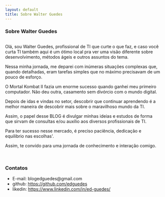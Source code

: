 ```yaml
---
layout: default
title: Sobre Walter Guedes
---
```


<div class="post">
	<h3 class="pageTitle">Sobre Walter Guedes</h3>
	<img src="{{ '/assets/img/touring.jpg' | prepend: site.baseurl }}" alt="">
	<p>Olá, sou Walter Guedes, profissional de TI que curte o que faz, e caso você curta TI também aqui é um ótimo local pra ver uma visão diferente sobre desenvolvimento, métodos ágeis e outros assuntos do tema.</p>
  <p>Nessa minha jornada, me deparei com inúmeras situações complexas que, quando detalhadas, eram tarefas simples que no máximo precisavam de um pouco de esforço.</p>
  <p>O Mortal Kombat II fazia um enorme sucesso quando ganhei meu primeiro computador. Não deu outra, casamento sem divórcio com o mundo digital.</p>
  <p>Depois de idas e vindas no setor, descobrir que continuar aprendendo é a melhor maneira de descobrir 
mais sobre o maravilhoso mundo da TI.</p>
  <p>Assim, o papel desse BLOG é divulgar minhas ideias e estudos de forma que sirvam de consultas e/ou auxílio aos diversos profissionais de TI.</p>
  <p>Para ter sucesso nesse mercado, é preciso paciência, dedicação e equilibrio nas escolhas'.</p>
  <p>Assim, te convido para uma jornada de conhecimento e interação comigo.</p>
  <br>
	<h3>Contatos</h3>
	<ul>
		<li>E-mail: blogedguedes@gmail.com</li>
  		<li>github:  <a href="https://github.com/edguedes">https://github.com/edguedes</a></li>
  		<li>likedin: <a href="https://www.linkedin.com/in/ed-guedes/">https://www.linkedin.com/in/ed-guedes/</a></li>
  	</ul>
</div>




